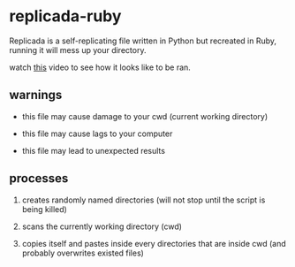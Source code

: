 # replicada-ruby
Replicada is a self-replicating file written in Python but recreated in Ruby, running it will mess up your directory.

watch [this](https://youtu.be/OF-MyzlaXW4) video to see how it looks like to be ran.

## warnings

- this file may cause damage to your cwd (current working directory)

- this file may cause lags to your computer

- this file may lead to unexpected results

## processes

1. creates randomly named directories (will not stop until the script is being killed)

2. scans the currently working directory (cwd)

3. copies itself and pastes inside every directories that are inside cwd (and probably overwrites existed files)

